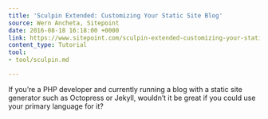 ```yaml
---
title: 'Sculpin Extended: Customizing Your Static Site Blog'
source: Wern Ancheta, Sitepoint
date: 2016-08-18 16:18:00 +0000
link: https://www.sitepoint.com/sculpin-extended-customizing-your-static-site-blog/
content_type: Tutorial
tool:
- tool/sculpin.md

---
```

If you’re a PHP developer and currently running a blog with a static site generator such as Octopress or Jekyll, wouldn’t it be great if you could use your primary language for it?
